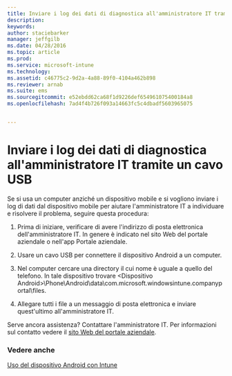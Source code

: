 ```yaml
---
title: Inviare i log dei dati di diagnostica all'amministratore IT tramite un cavo USB | Microsoft Intune
description: 
keywords: 
author: staciebarker
manager: jeffgilb
ms.date: 04/28/2016
ms.topic: article
ms.prod: 
ms.service: microsoft-intune
ms.technology: 
ms.assetid: c46775c2-9d2a-4a88-89f0-4104a462b898
ms.reviewer: arnab
ms.suite: ems
ms.sourcegitcommit: e52ebdd62ca68f1d9226def654961075400184a8
ms.openlocfilehash: 7ad4f4b726f093a14663fc5c4dbadf5603965075


---
```



# Inviare i log dei dati di diagnostica all'amministratore IT tramite un cavo USB

Se si usa un computer anziché un dispositivo mobile e si vogliono inviare i log di dati dal dispositivo mobile per aiutare l'amministratore IT a individuare e risolvere il problema, seguire questa procedura:

1.  Prima di iniziare, verificare di avere l'indirizzo di posta elettronica dell'amministratore IT. In genere è indicato nel sito Web del portale aziendale o nell'app Portale aziendale.

2.  Usare un cavo USB per connettere il dispositivo Android a un computer.

3.  Nel computer cercare una directory il cui nome è uguale a quello del telefono. In tale dispositivo trovare &lt;Dispositivo Android&gt;\Phone\Android\data\com.microsoft.windowsintune.companyportal\files\.

4.  Allegare tutti i file a un messaggio di posta elettronica e inviare quest'ultimo all'amministratore IT.

Serve ancora assistenza? Contattare l'amministratore IT. Per informazioni sul contatto vedere il [sito Web del portale aziendale](http://portal.manage.microsoft.com).

### Vedere anche
[Uso del dispositivo Android con Intune](using-your-android-device-with-intune.md)


<!--HONumber=Jun16_HO4-->


